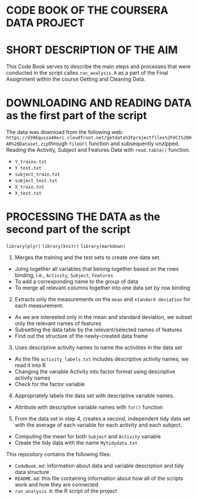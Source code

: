 # CODE BOOK OF THE COURSERA DATA PROJECT

# SHORT DESCRIPTION OF THE AIM

This Code Book serves to describe the main steps and processes that were conducted in the script calles `run_analysis.R` as a part of the Final Assignment within the course Getting and Cleaning Data.

# DOWNLOADING AND READING DATA as the first part of the script

The data was download from the following web: 
`https://d396qusza40orc.cloudfront.net/getdata%2Fprojectfiles%2FUCI%20HAR%20Dataset.zip`through `fileUrl` function and subsequently unzipped.
Reading the Activity, Subject and Features Data with `read.table()` function.
* `Y_trains.txt`
* `Y_test.txt`
* `subject_train.txt`
* `subject_test.txt`
* `X_train.txt`
* `X_test.txt`

# PROCESSING THE DATA as the second part of the script

`library(plyr)`
`library(knitr)`
`library(markdown)`

1. Merges the training and the test sets to create one data set.
 * Joing together all variables that belong together based on the rows binding, i.e., `Activity`, `Subject`, `Features`
 * To add a corresponding name to the group of data
 * To merge all relevant columns together into one data set by row binding
 
2. Extracts only the measurements on the `mean` and `standard deviation` for each measurement.
 * As we are interested only in the mean and standard deviation, we subset only the relevant names of features
 * Subsetting the data table by the relevant/selected names of features
 * Find out the structure of the newly-created data frame
 
3. Uses descriptive activity names to name the activities in the data set
 * As the file `activity_labels.txt` includes descriptive activity names, we read it into R
 * Changing the variable Activity into factor format using descriptive activity names
 * Check for the factor variable
 
4. Appropriately labels the data set with descriptive variable names.
 * Attribute with descriptive variable names with `for()` function
 
5. From the data set in step 4, creates a second, independent tidy data set with the average of each variable for each activity and each subject.
 * Computing the mean for both `Subject` and `Activity` variable
 * Create the tidy data with the name `Mytidydata.txt`

This repository contains the following files:
* `CodeBook.md`: information about data and variable description and tidy data structure
* `README.md`: this file containing information about how all of the scripts work and how they are connected
* `run_analysis.R`: the R script of the project